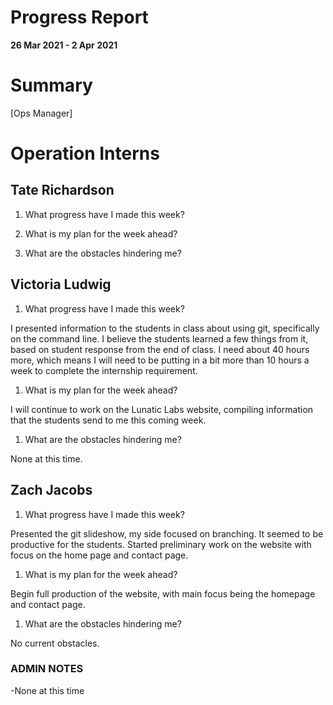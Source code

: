 # Progress Report

**26 Mar 2021 - 2 Apr 2021**

# Summary

[Ops Manager]

# Operation Interns

## Tate Richardson

1. What progress have I made this week?



1. What is my plan for the week ahead?





1. What are the obstacles hindering me?



## Victoria Ludwig

1. What progress have I made this week?

I presented information to the students in class about using git, specifically on the command line. I believe the students learned a few things from it, based on student response from the end of class.
I need about 40 hours more, which means I will need to be putting in a bit more than 10 hours a week to complete the internship requirement.

1. What is my plan for the week ahead?

I will continue to work on the Lunatic Labs website, compiling information that the students send to me this coming week.

1. What are the obstacles hindering me?

None at this time.



## Zach Jacobs

1. What progress have I made this week?

Presented the git slideshow, my side focused on branching. It seemed to be productive for the students. Started preliminary work on the website with focus on the home page and contact page.

1. What is my plan for the week ahead?

Begin full production of the website, with main focus being the homepage and contact page.

1. What are the obstacles hindering me?

No current obstacles.

### ADMIN NOTES

-None at this time

